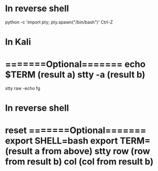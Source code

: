 # In reverse shell
python -c 'import pty; pty.spawn("/bin/bash")'
Ctrl-Z

# In Kali
=======Optional=======
echo $TERM (result a)
stty -a (result b)
======================
stty raw -echo
fg

# In reverse shell
reset
=======Optional=======
export SHELL=bash
export TERM=(result a from above)
stty row (row from result b) col (col from result b)
======================

